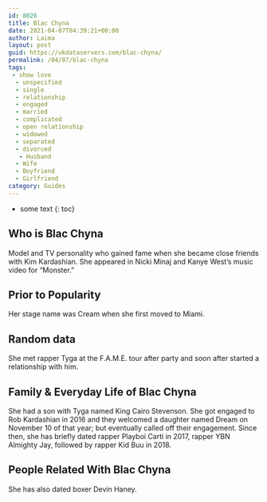 ```yaml
---
id: 8026
title: Blac Chyna
date: 2021-04-07T04:39:21+00:00
author: Laima
layout: post
guid: https://ukdataservers.com/blac-chyna/
permalink: /04/07/blac-chyna
tags:
 - show love
  - unspecified
  - single
  - relationship
  - engaged
  - married
  - complicated
  - open relationship
  - widowed
  - separated
  - divorced
   - Husband
  - Wife
  - Boyfriend
  - Girlfriend
category: Guides
---
```


* some text
{: toc}


## Who is Blac Chyna
                  
                  
                  
Model and TV personality who gained fame when she became close friends with Kim Kardashian. She appeared in Nicki Minaj and Kanye West&#8217;s music video for &#8220;Monster.&#8221;
                  
              
            
              
            
                
                
                
## Prior to Popularity
                  
                  
                  
Her stage name was Cream when she first moved to Miami.
                  
              
            
              
            
                
                
                
## Random data
                  
                  
                  
She met rapper Tyga at the F.A.M.E. tour after party and soon after started a relationship with him.
                  
              
            
              
            
                
                
                
## Family & Everyday Life of Blac Chyna
                  
                  
                  
She had a son with Tyga named King Cairo Stevenson. She got engaged to Rob Kardashian in 2016 and they welcomed a daughter named Dream on November 10 of that year; but eventually called off their engagement. Since then, she has briefly dated rapper Playboi Carti in 2017, rapper YBN Almighty Jay, followed by rapper Kid Buu in 2018. 
                  
              
            
              
            
                
                
                
## People Related With Blac Chyna
                  
                  
                  
She has also dated boxer Devin Haney.
                  
              
            
              
            
                
              
            
              
              
            
            
              
            
          
          
          